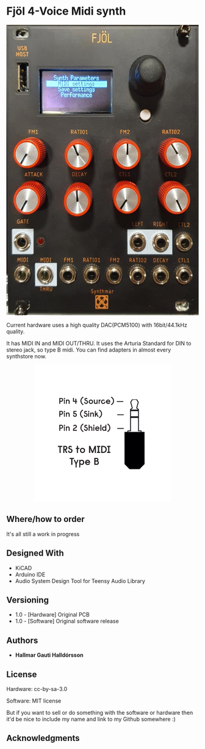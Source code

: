 # Fjöl 4-Voice Midi synth

<p align="center"><img src="/Fjöl/Documentation/fjöl.jpg"  width="543" height="761"></p>

Current hardware uses a high quality DAC(PCM5100) with 16bit/44.1kHz quality.


It has MIDI IN and MIDI OUT/THRU. It uses the Arturia Standard for DIN to stereo jack, so type B midi.
You can find adapters in almost every synthstore now. 
<p align="center"><img src="/Polyg v2/images/TRS-graphic.jpg" width="360" height="360" ></p>


## Where/how to order
It's all still a work in progress

## Designed With

* KiCAD
* Arduino IDE
* Audio System Design Tool for Teensy Audio Library

## Versioning
* 1.0 - [Hardware] Original PCB
* 1.0 - [Software] Original software release
## Authors

* **Hallmar Gauti Halldórsson** 

## License
Hardware: cc-by-sa-3.0

Software: MIT license

But if you want to sell or do something with the software or hardware then it'd be nice to include my name and link to my Github somewhere :)

## Acknowledgments



